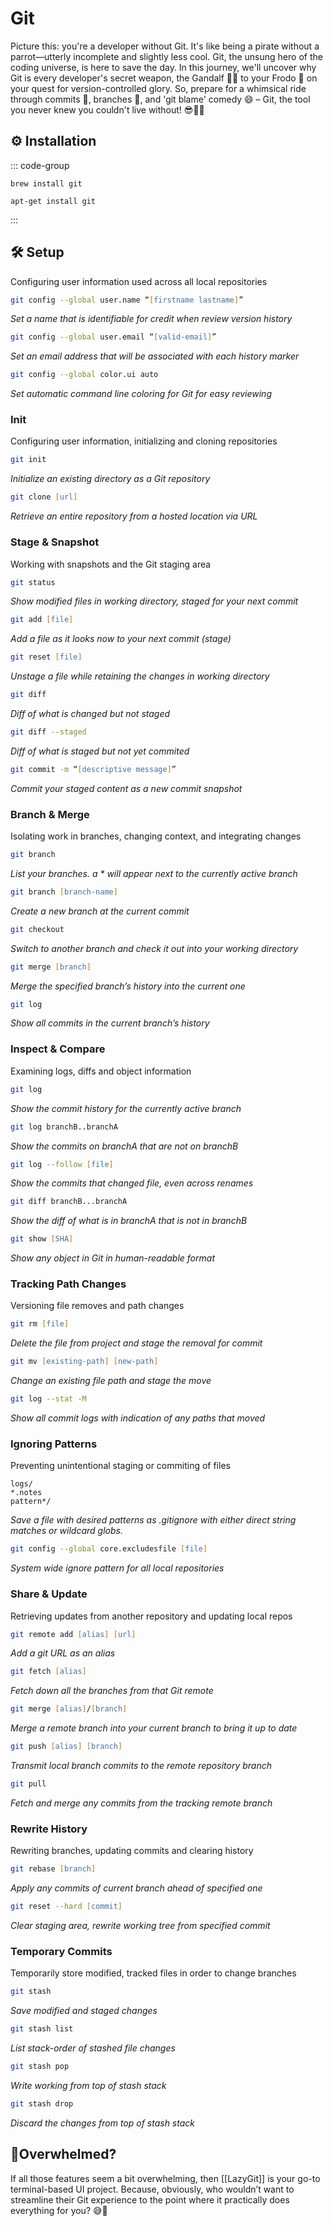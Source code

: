 # Git
Picture this: you're a developer without Git. It's like being a pirate without a parrot—utterly incomplete and slightly less cool. Git, the unsung hero of the coding universe, is here to save the day. In this journey, we'll uncover why Git is every developer's secret weapon, the Gandalf 🧙‍♂️ to your Frodo 🌋 on your quest for version-controlled glory. So, prepare for a whimsical ride through commits 📜, branches 🌿, and 'git blame' comedy 😄 – Git, the tool you never knew you couldn't live without! 😎🚀👨‍

## ⚙ Installation
::: code-group
```zsh[Homebrew]
brew install git
```
```zsh[Ubuntu]
apt-get install git
```
:::
## 🛠 Setup
Configuring user information used across all local repositories
```zsh
git config --global user.name “[firstname lastname]”
```
*Set a name that is identifiable for credit when review version history* 
```zsh
git config --global user.email “[valid-email]”
```
*Set an email address that will be associated with each history marker* 
```zsh
git config --global color.ui auto
``` 
*Set automatic command line coloring for Git for easy reviewing*

### Init
Configuring user information, initializing and cloning repositories
```zsh
git init
``` 
*Initialize an existing directory as a Git repository*
```zsh
git clone [url]
``` 
*Retrieve an entire repository from a hosted location via URL*

### Stage & Snapshot
Working with snapshots and the Git staging area
```zsh
git status
```
*Show modified files in working directory, staged for your next commit*
```zsh
git add [file]
```
*Add a file as it looks now to your next commit (stage)*
```zsh
git reset [file]
```
*Unstage a file while retaining the changes in working directory*
```zsh
git diff
```
*Diff of what is changed but not staged*
```zsh
git diff --staged
```
*Diff of what is staged but not yet commited*
```zsh
git commit -m “[descriptive message]”
```
*Commit your staged content as a new commit snapshot*

### Branch & Merge
Isolating work in branches, changing context, and integrating changes
```zsh
git branch
```
*List your branches. a * will appear next to the currently active branch*
```zsh
git branch [branch-name]
```
*Create a new branch at the current commit*
```zsh
git checkout
```
*Switch to another branch and check it out into your working directory*
```zsh
git merge [branch]
```
*Merge the specified branch’s history into the current one*
```zsh
git log
```
*Show all commits in the current branch’s history*
### Inspect & Compare
Examining logs, diffs and object information
```zsh
git log
```
*Show the commit history for the currently active branch*
```zsh
git log branchB..branchA
```
*Show the commits on branchA that are not on branchB*
```zsh
git log --follow [file]
```
*Show the commits that changed file, even across renames*
```zsh
git diff branchB...branchA
```
*Show the diff of what is in branchA that is not in branchB*
```zsh
git show [SHA]
```
*Show any object in Git in human-readable format*

### Tracking Path Changes
Versioning file removes and path changes
```zsh
git rm [file]
```
*Delete the file from project and stage the removal for commit*
```zsh
git mv [existing-path] [new-path]
```
*Change an existing file path and stage the move*
```zsh
git log --stat -M
```
*Show all commit logs with indication of any paths that moved*

### Ignoring Patterns
Preventing unintentional staging or commiting of files
```
logs/
*.notes
pattern*/
```
*Save a file with desired patterns as .gitignore with either direct string matches or wildcard globs.*
```zsh
git config --global core.excludesfile [file]
```
*System wide ignore pattern for all local repositories*
### Share & Update
Retrieving updates from another repository and updating local repos
```zsh
git remote add [alias] [url]
```
*Add a git URL as an alias*
```zsh
git fetch [alias]
```
*Fetch down all the branches from that Git remote*
```zsh
git merge [alias]/[branch]
```
*Merge a remote branch into your current branch to bring it up to date*
```zsh
git push [alias] [branch]
```
*Transmit local branch commits to the remote repository branch*
```zsh
git pull
```
*Fetch and merge any commits from the tracking remote branch*
### Rewrite History
Rewriting branches, updating commits and clearing history
```zsh
git rebase [branch]
```
*Apply any commits of current branch ahead of specified one*
```zsh
git reset --hard [commit]
```
*Clear staging area, rewrite working tree from specified commit*
### Temporary Commits
Temporarily store modified, tracked files in order to change branches
```zsh
git stash
```
*Save modified and staged changes*
```zsh
git stash list
```
*List stack-order of stashed file changes*
```zsh
git stash pop
```
*Write working from top of stash stack*
```zsh
git stash drop
```
*Discard the changes from top of stash stack*

##  🫠Overwhelmed?
If all those features seem a bit overwhelming, then [[LazyGit]] is your go-to terminal-based UI project. Because, obviously, who wouldn’t want to streamline their Git experience to the point where it practically does everything for you? 😅🚀